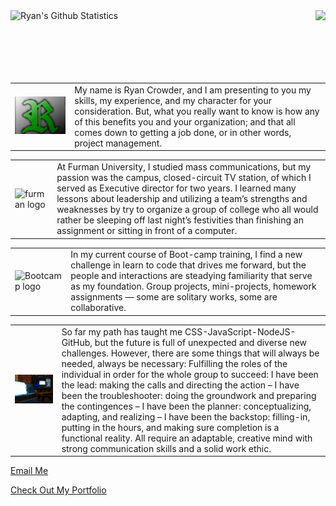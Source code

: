 <a href="https://github.com/CrowdeRyan/CrowdeRyan">
  <img align="right" src="https://github-readme-stats.vercel.app/api/top-langs/?username=Crowderyan&show=java,html,css,tex&title_color=57A6FF&text_color=c9cacc&icon_color=2bbc8a&bg_color=0D1116&border_color=57A6FF&langs_count=3" />
</a>

<a href="https://github.com/Crowderyan">
  <img align="left" src="https://github-readme-stats.vercel.app/api?username=Crowderyan&line_height=27&count_private=false&title_color=57A6FF&text_color=c9cacc&icon_color=57A6FF&bg_color=0D1116&border_color=57A6FF" alt="Ryan's Github Statistics"/>
</a>


<br>
<br>
<br>
<br>
<br>
<br>




<table>
  <tr><td><img src="./images/R.jpg" width="500"/></td>
  <td> My name is Ryan Crowder, and I am presenting to you my skills, my experience, and my character for your consideration. But, what you really want to know is how any of this benefits you and your organization; and that all comes down to getting a job done, or in other words, project management.</td>
  </tr>
 </table>

<table>
  <tr><td><img width="350" src="https://cdn.vox-cdn.com/uploads/chorus_image/image/52555373/PaladinsLogo.svg.0.png" alt="furman logo"></td>
  <td> At Furman University, I studied mass communications, but my passion was the campus, closed-circuit TV station, of which I served as Executive director for two years. I learned many lessons about leadership and utilizing a team’s strengths and weaknesses by try to organize a group of college who all would rather be sleeping off last night’s festivities than finishing an assignment or sitting in front of a computer.</td>
  </tr>
  </table>

<table>
  <tr><td><img width="300" src="https://course_report_production.s3.amazonaws.com/rich/rich_files/rich_files/4003/s300/uncc-switchup-thumbnail-a.png" alt="Bootcamp logo"></td>
  <td>In my current course of Boot-camp training, I find a new challenge in learn to code that drives me forward, but the people and interactions are steadying familiarity that serve as my foundation. Group projects, mini-projects, homework assignments — some are solitary works, some are collaborative. </td>
  </tr>
  </table>

<table>
  <tr><td><img width="900" src="./images/techback.jpg" alt="Work Station"></td>
  <td>So far my path has taught me CSS-JavaScript-NodeJS-GitHub, but the future is full of unexpected and diverse new challenges. However, there are some things that will always be needed, always be necessary: Fulfilling the roles of the individual in order for the whole group to succeed: I have been the lead: making the calls and directing the action – I have been the troubleshooter: doing the groundwork and preparing the contingences – I have been the planner: conceptualizing, adapting, and realizing – I have been the backstop: filling-in, putting in the hours, and making sure completion is a functional reality. All require an adaptable, creative mind with strong communication skills and a solid work ethic. </td>
  </tr>
  </table>

<a href="mailto:rebuiltrival@gmail.com">Email Me</a>

<a href="https://crowderyan.github.io/Portfolio/">Check Out My Portfolio</a>

<!--
**CrowdeRyan/CrowdeRyan** is a ✨ _special_ ✨ repository because its `README.md` (this file) appears on your GitHub profile.

Here are some ideas to get you started:

- 🔭 I’m currently working on ...
- 🌱 I’m currently learning ...
- 👯 I’m looking to collaborate on ...
- 🤔 I’m looking for help with ...
- 💬 Ask me about ...
- 📫 How to reach me: ...
- 😄 Pronouns: ...
- 🔭 I’m currently working on ...
- 🌱 I’m currently learning ...
- 🤔 I’m looking for help with ...
- ⚡ Fun fact: ...
- 👯 I’m looking to collaborate on ...
-->

